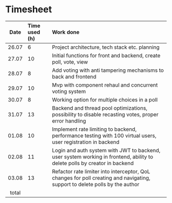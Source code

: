 # Timesheet

| Date  | Time used (h) | Work done                                                                                                                   |
|:-----:|:--------------|:----------------------------------------------------------------------------------------------------------------------------|
| 26.07 | 6             | Project architecture, tech stack etc. planning                                                                              |
| 27.07 | 10            | Initial functions for front and backend, create poll, vote, view                                                            |
| 28.07 | 8             | Add voting with anti tampering mechanisms to back and frontend                                                              |
| 29.07 | 10            | Mvp with component rehaul and concurrent voting system                                                                      |
| 30.07 | 8             | Working option for multiple choices in a poll                                                                               |
| 31.07 | 13            | Backend and thread pool optimizations, possibility to disable recasting votes, proper error handling                        |
| 01.08 | 10            | Implement rate limiting to backend, performance testing with 100 virtual users, user registration in backend                |
| 02.08 | 11            | Login and auth system with JWT to backend, user system working in frontend, ability to delete polls by creator in backend   |
| 03.08 | 13            | Refactor rate limiter into interceptor, QoL changes for poll creating and navigating, support to delete polls by the author |
| total |               |                                                                                                                             |
